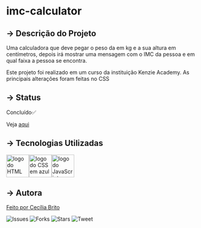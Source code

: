 # imc-calculator

## → Descrição do Projeto

<p>Uma calculadora que deve pegar o peso da em kg e a sua altura em centímetros, depois irá mostrar uma mensagem com o IMC da pessoa e em qual faixa a pessoa se encontra.</p>

<p>Este projeto foi realizado em um curso da instituição Kenzie Academy. As principais alterações foram feitas no CSS</p>

## → Status

<p>Concluído✅</p>
<p> Veja <a href='https://github.com/cecilia-brito/bmi-calculator'>aqui</a>

## → Tecnologias Utilizadas

<a href='https://developer.mozilla.org/pt-BR/docs/Web/HTML'><img src="https://cdn.jsdelivr.net/gh/devicons/devicon/icons/html5/html5-original.svg" alt='logo do HTML em laranja' width ='60' height='60'/></a><a href='https://developer.mozilla.org/pt-BR/docs/Web/CSS'><img src="https://cdn.jsdelivr.net/gh/devicons/devicon/icons/css3/css3-original.svg" alt='logo do CSS em azul'  width ='60' height='60'/></a><a href='https://developer.mozilla.org/pt-BR/docs/Web/JavaScript'><img src="https://cdn.jsdelivr.net/gh/devicons/devicon/icons/javascript/javascript-original.svg" alt='logo do JavaScript em amarelo'  width ='60' height='60' /></a>

## → Autora

<p><a href="https://www.linkedin.com/in/cec%C3%ADlia-brito-santos-a22193170/">Feito por Cecília Brito</a></p>

![Issues](https://img.shields.io/github/issues/cecilia-brito/imc-calculator)
![Forks](https://img.shields.io/github/forks/cecilia-brito/imc-calculator)
![Stars](https://img.shields.io/github/stars/cecilia-brito/imc-calculator)
![Tweet](https://img.shields.io/twitter/url?url=https%3A%2F%2Fgithub.com%2Fcecilia-brito%2Fimc-calculator)
